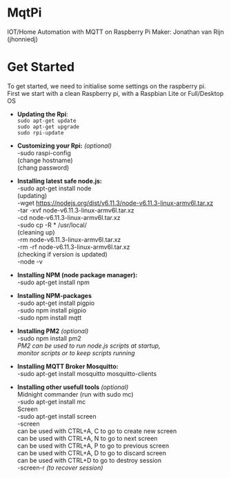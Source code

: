 # MqtPi
IOT/Home Automation with MQTT on Raspberry Pi
Maker: Jonathan van Rijn (jhonniedj)

Get Started
==============
To get started, we need to initialise some settings on the raspberry pi.
<br>First we start with a clean Raspberry pi, with a Raspbian Lite or Full/Desktop OS

- **Updating the Rpi**:
<br> `sudo apt-get update`
<br> `sudo apt-get upgrade`
<br> `sudo rpi-update`

- **Customizing your Rpi:** *(optional)*
<br>-sudo raspi-config
<br>(change hostname)
<br>(chang password)

- **Installing latest safe node.js:**
<br>-sudo apt-get install node
<br>(updating)
<br>-wget https://nodejs.org/dist/v6.11.3/node-v6.11.3-linux-armv6l.tar.xz
<br>-tar -xvf node-v6.11.3-linux-armv6l.tar.xz
<br>-cd node-v6.11.3-linux-armv6l.tar.xz
<br>-sudo cp -R * /usr/local/
<br>(cleaning up)
<br>-rm node-v6.11.3-linux-armv6l.tar.xz
<br>-rm -rf node-v6.11.3-linux-armv6l.tar.xz
<br>(checking if version is updated)
<br>-node -v

- **Installing NPM (node package manager):**
<br>-sudo apt-get install npm
- **Installing NPM-packages**
<br>-sudo apt-get install pigpio
<br>-sudo npm install pigpio 
<br>-sudo npm install mqtt
- **Installing PM2** *(optional)*
<br>-sudo npm install pm2
<br>*PM2 can be used to run node.js scripts at startup,*
<br>*monitor scripts or to keep scripts running*

- **Installing MQTT Broker Mosquitto:**
<br>-sudo apt-get install mosquitto mosquitto-clients

- **Installing other usefull tools** *(optional)*
<br>Midnight commander (run with sudo mc)
<br>-sudo apt-get install mc
<br>Screen
<br>-sudo apt-get install screen
<br>-screen
<br>can be used with CTRL+A, C to go to create new screen
<br>can be used with CTRL+A, N to go to next screen
<br>can be used with CTRL+A, P to go to previous screen
<br>can be used with CTRL+A, D to go to discard screen
<br>can be used with CTRL+D to go to destroy session
<br>-screen-r *(to recover session)*
